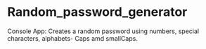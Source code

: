 # Random_password_generator
Console App: Creates a random password using numbers, special characters, alphabets- Caps amd smallCaps.
